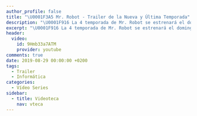 ```yaml
---
author_profile: false
title: "\U0001F3A5 Mr. Robot - Trailer de la Nueva y Última Temporada"
description: "\U0001F916 La 4 temporada de Mr. Robot se estrenará el domingo 6 de octubre"
excerpt: "\U0001F916 La 4 temporada de Mr. Robot se estrenará el domingo 6 de octubre"
header:
  video:
    id: 9Hmb33a7ATM
    provider: youtube
comments: true
date: 2019-08-29 00:00:00 +0200
tags:
  - Trailer
  - Informática
categories:
  - Vídeo Series
sidebar:
  - title: Videoteca
    nav: vteca
---
```


